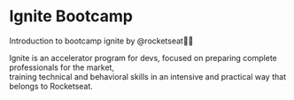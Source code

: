# Ignite Bootcamp 
 Introduction to bootcamp ignite by @rocketseat💜🚀 
 
 Ignite is an accelerator program for devs,  focused on preparing complete professionals for the market,  
 training technical and behavioral skills in an intensive and practical way that belongs to Rocketseat.
